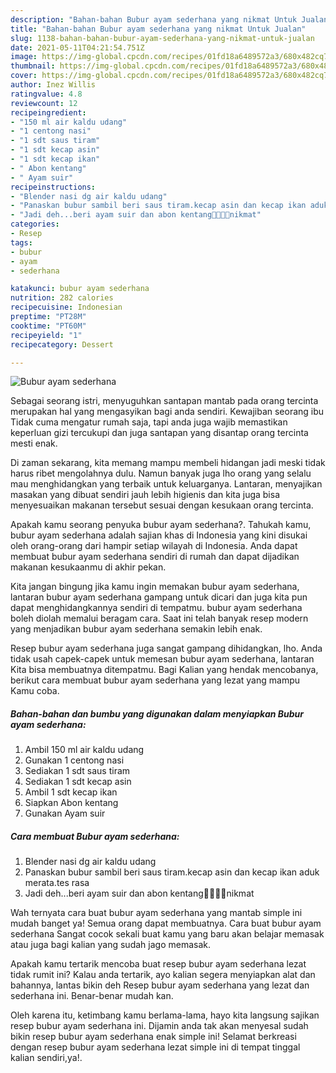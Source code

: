 ```yaml
---
description: "Bahan-bahan Bubur ayam sederhana yang nikmat Untuk Jualan"
title: "Bahan-bahan Bubur ayam sederhana yang nikmat Untuk Jualan"
slug: 1138-bahan-bahan-bubur-ayam-sederhana-yang-nikmat-untuk-jualan
date: 2021-05-11T04:21:54.751Z
image: https://img-global.cpcdn.com/recipes/01fd18a6489572a3/680x482cq70/bubur-ayam-sederhana-foto-resep-utama.jpg
thumbnail: https://img-global.cpcdn.com/recipes/01fd18a6489572a3/680x482cq70/bubur-ayam-sederhana-foto-resep-utama.jpg
cover: https://img-global.cpcdn.com/recipes/01fd18a6489572a3/680x482cq70/bubur-ayam-sederhana-foto-resep-utama.jpg
author: Inez Willis
ratingvalue: 4.8
reviewcount: 12
recipeingredient:
- "150 ml air kaldu udang"
- "1 centong nasi"
- "1 sdt saus tiram"
- "1 sdt kecap asin"
- "1 sdt kecap ikan"
- " Abon kentang"
- " Ayam suir"
recipeinstructions:
- "Blender nasi dg air kaldu udang"
- "Panaskan bubur sambil beri saus tiram.kecap asin dan kecap ikan aduk merata.tes rasa"
- "Jadi deh...beri ayam suir dan abon kentang🤗🤤🤤🤤nikmat"
categories:
- Resep
tags:
- bubur
- ayam
- sederhana

katakunci: bubur ayam sederhana 
nutrition: 282 calories
recipecuisine: Indonesian
preptime: "PT28M"
cooktime: "PT60M"
recipeyield: "1"
recipecategory: Dessert

---
```



![Bubur ayam sederhana](https://img-global.cpcdn.com/recipes/01fd18a6489572a3/680x482cq70/bubur-ayam-sederhana-foto-resep-utama.jpg)

Sebagai seorang istri, menyuguhkan santapan mantab pada orang tercinta merupakan hal yang mengasyikan bagi anda sendiri. Kewajiban seorang ibu Tidak cuma mengatur rumah saja, tapi anda juga wajib memastikan keperluan gizi tercukupi dan juga santapan yang disantap orang tercinta mesti enak.

Di zaman  sekarang, kita memang mampu membeli hidangan jadi meski tidak harus ribet mengolahnya dulu. Namun banyak juga lho orang yang selalu mau menghidangkan yang terbaik untuk keluarganya. Lantaran, menyajikan masakan yang dibuat sendiri jauh lebih higienis dan kita juga bisa menyesuaikan makanan tersebut sesuai dengan kesukaan orang tercinta. 



Apakah kamu seorang penyuka bubur ayam sederhana?. Tahukah kamu, bubur ayam sederhana adalah sajian khas di Indonesia yang kini disukai oleh orang-orang dari hampir setiap wilayah di Indonesia. Anda dapat membuat bubur ayam sederhana sendiri di rumah dan dapat dijadikan makanan kesukaanmu di akhir pekan.

Kita jangan bingung jika kamu ingin memakan bubur ayam sederhana, lantaran bubur ayam sederhana gampang untuk dicari dan juga kita pun dapat menghidangkannya sendiri di tempatmu. bubur ayam sederhana boleh diolah memalui beragam cara. Saat ini telah banyak resep modern yang menjadikan bubur ayam sederhana semakin lebih enak.

Resep bubur ayam sederhana juga sangat gampang dihidangkan, lho. Anda tidak usah capek-capek untuk memesan bubur ayam sederhana, lantaran Kita bisa membuatnya ditempatmu. Bagi Kalian yang hendak mencobanya, berikut cara membuat bubur ayam sederhana yang lezat yang mampu Kamu coba.

<!--inarticleads1-->

##### Bahan-bahan dan bumbu yang digunakan dalam menyiapkan Bubur ayam sederhana:

1. Ambil 150 ml air kaldu udang
1. Gunakan 1 centong nasi
1. Sediakan 1 sdt saus tiram
1. Sediakan 1 sdt kecap asin
1. Ambil 1 sdt kecap ikan
1. Siapkan  Abon kentang
1. Gunakan  Ayam suir




<!--inarticleads2-->

##### Cara membuat Bubur ayam sederhana:

1. Blender nasi dg air kaldu udang
1. Panaskan bubur sambil beri saus tiram.kecap asin dan kecap ikan aduk merata.tes rasa
1. Jadi deh...beri ayam suir dan abon kentang🤗🤤🤤🤤nikmat




Wah ternyata cara buat bubur ayam sederhana yang mantab simple ini mudah banget ya! Semua orang dapat membuatnya. Cara buat bubur ayam sederhana Sangat cocok sekali buat kamu yang baru akan belajar memasak atau juga bagi kalian yang sudah jago memasak.

Apakah kamu tertarik mencoba buat resep bubur ayam sederhana lezat tidak rumit ini? Kalau anda tertarik, ayo kalian segera menyiapkan alat dan bahannya, lantas bikin deh Resep bubur ayam sederhana yang lezat dan sederhana ini. Benar-benar mudah kan. 

Oleh karena itu, ketimbang kamu berlama-lama, hayo kita langsung sajikan resep bubur ayam sederhana ini. Dijamin anda tak akan menyesal sudah bikin resep bubur ayam sederhana enak simple ini! Selamat berkreasi dengan resep bubur ayam sederhana lezat simple ini di tempat tinggal kalian sendiri,ya!.

